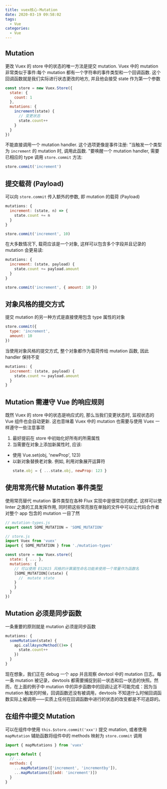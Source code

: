 ```yaml
---
title: vuex核心-Mutation
date: 2020-03-19 09:58:02
tags:
  - Vue
categories:
  - Vue
---
```


## Mutation

更改 Vuex 的 store 中的状态的唯一方法是提交 mutation. Vuex 中的 mutation 非常类似于事件:每个 mutation 都有一个字符串的事件类型和一个回调函数. 这个回调函数就是我们实际进行状态更改的地方, 并且他会接受 state 作为第一个参数

```js
const store = new Vuex.Store({
  state: {
    count: 1
  },
  mutations: {
    increment(state) {
      // 变更状态
      state.count++
    }
  }
})
```

不能直接调用一个 mutation handler. 这个选项更像是事件注册: "当触发一个类型为 `increment` 的 mutation 时, 调用此函数. "要唤醒一个 mutation handler, 需要已相应的 type 调用 `store.commit` 方法:

```js
store.commit('increment')
```

## 提交载荷 (Payload)

可以向 `store.commit` 传入额外的参数, 即 mutation 的载荷 (Payload)

```js
mutations: {
  increment: (state, n) => {
    state.count += n
  }
}
```

```js
store.commit('increment', 10)
```

在大多数情况下, 载荷应该是一个对象, 这样可以包含多个字段并且记录的 mutation 会更易读:

```js
mutations: {
  increment: (state, payload) {
    state.count += payload.amount
  }
}
```

```js
store.commit('increment', { amount: 10 })
```

## 对象风格的提交方式

提交 mutation 的另一种方式是直接使用包含 type 属性的对象

```js
store.commit({
  type: 'increment',
  amount: 10
})
```

当使用对象风格的提交方式, 整个对象都作为载荷传给 mutation 函数, 因此 handler 保持不变

```js
mutations: {
  increment: (state, payload) {
    state.count += payload.amount
  }
}
```

## Mutation 需遵守 Vue 的响应规则

既然 Vuex 的 store 中的状态是响应式的, 那么当我们变更状态时, 监视状态的 Vue 组件也会自动更新. 这也意味着 Vuex 中的 mutation 也需要与使用 Vuex 一样遵守一些注意事项

1. 最好提前在 store 中初始化好所有的所需属性
2. 当需要在对象上添加新属性时, 应该:

- 使用 Vue.set(obj, 'newProp', 123)
- 以新对象替换老对象. 例如, 利用对象展开运算符
  ```js
  state.obj = { ...state.obj, newProp: 123 }
  ```

## 使用常亮代替 Mutation 事件类型

使用常亮替代 mutation 事件类型在各种 Flux 实现中是很常见的模式. 这样可以使 linter 之类的工具发挥作用, 同时把这些常亮放在单独的文件中可以让代码合作者对整个 app 包含的 mutation 一目了然

```js
// mutation-types.js
export const SOME_MUTATION = 'SOME_MUTATION'
```

```js
// store.js
import Vuex from 'vuex'
import { SOME_MUTATION } from './mutation-types'

const store = new Vuex.store({
  state: { ... },
  mutations: {
    // 可以使用 ES2015 风格的计算属性命名功能来使用一个常量作为函数名
    [SOME_MUTATION](state) {
      //  mutate state
    }
    }
  }
})
```

## Mutation 必须是同步函数

一条重要的原则就是 mutation 必须是同步函数

```js
mutations: {
  someMutation(state) {
    api.callAsyncMethod(()=> {
      state.count++
    })
  }
}
```

现在想象，我们正在 debug 一个 app 并且观察 devtool 中的 mutation 日志。每一条 mutation 被记录，devtools 都需要捕捉到前一状态和后一状态的快照。然而，在上面的例子中 mutation 中的异步函数中的回调让这不可能完成：因为当 mutation 触发的时候，回调函数还没有被调用，devtools 不知道什么时候回调函数实际上被调用——实质上任何在回调函数中进行的状态的改变都是不可追踪的。

## 在组件中提交 Mutation

可以在组件中使用 `this.$store.commit('xxx')` 提交 mutation, 或者使用 `mapMutation` 辅助函数将组件中的 methods 映射为 `store.commit` 调用

```js
import { mapMutations } from 'vuex'

export default {
  // ...
  methods: {
    ...mapMutations(['increment', 'incrementby']),
    ...mapMutations([(add: 'increment')])
  }
}
```
